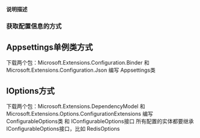 ﻿#### 说明描述

### 获取配置信息的方式
## Appsettings单例类方式
下载两个包：Microsoft.Extensions.Configuration.Binder 和 Microsoft.Extensions.Configuration.Json
编写 Appsettings类

## IOptions方式
下载两个包：Microsoft.Extensions.DependencyModel 和 Microsoft.Extensions.Options.ConfigurationExtensions
编写 ConfigurableOptions类 和 IConfigurableOptions接口
所有配置的实体都要继承IConfigurableOptions接口，比如 RedisOptions




